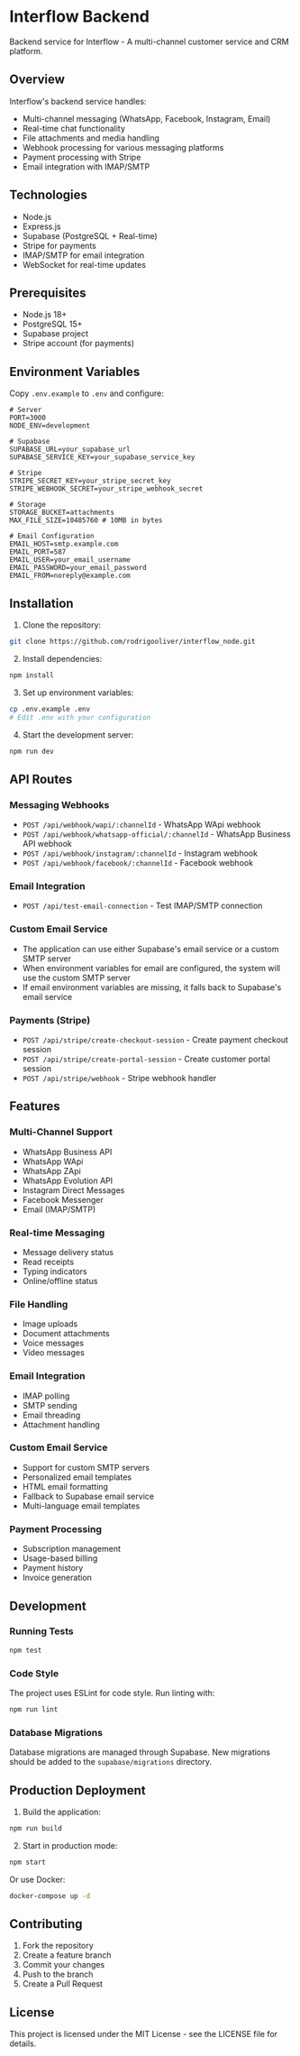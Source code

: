 # Interflow Backend

Backend service for Interflow - A multi-channel customer service and CRM platform.

## Overview

Interflow's backend service handles:
- Multi-channel messaging (WhatsApp, Facebook, Instagram, Email)
- Real-time chat functionality
- File attachments and media handling
- Webhook processing for various messaging platforms
- Payment processing with Stripe
- Email integration with IMAP/SMTP

## Technologies

- Node.js
- Express.js
- Supabase (PostgreSQL + Real-time)
- Stripe for payments
- IMAP/SMTP for email integration
- WebSocket for real-time updates

## Prerequisites

- Node.js 18+
- PostgreSQL 15+
- Supabase project
- Stripe account (for payments)

## Environment Variables

Copy `.env.example` to `.env` and configure:

```env
# Server
PORT=3000
NODE_ENV=development

# Supabase
SUPABASE_URL=your_supabase_url
SUPABASE_SERVICE_KEY=your_supabase_service_key

# Stripe
STRIPE_SECRET_KEY=your_stripe_secret_key
STRIPE_WEBHOOK_SECRET=your_stripe_webhook_secret

# Storage
STORAGE_BUCKET=attachments
MAX_FILE_SIZE=10485760 # 10MB in bytes

# Email Configuration
EMAIL_HOST=smtp.example.com
EMAIL_PORT=587
EMAIL_USER=your_email_username
EMAIL_PASSWORD=your_email_password
EMAIL_FROM=noreply@example.com
```

## Installation

1. Clone the repository:
```bash
git clone https://github.com/rodrigooliver/interflow_node.git
```

2. Install dependencies:
```bash
npm install
```

3. Set up environment variables:
```bash
cp .env.example .env
# Edit .env with your configuration
```

4. Start the development server:
```bash
npm run dev
```

## API Routes

### Messaging Webhooks
- `POST /api/webhook/wapi/:channelId` - WhatsApp WApi webhook
- `POST /api/webhook/whatsapp-official/:channelId` - WhatsApp Business API webhook
- `POST /api/webhook/instagram/:channelId` - Instagram webhook
- `POST /api/webhook/facebook/:channelId` - Facebook webhook

### Email Integration
- `POST /api/test-email-connection` - Test IMAP/SMTP connection

### Custom Email Service
- The application can use either Supabase's email service or a custom SMTP server
- When environment variables for email are configured, the system will use the custom SMTP server
- If email environment variables are missing, it falls back to Supabase's email service

### Payments (Stripe)
- `POST /api/stripe/create-checkout-session` - Create payment checkout session
- `POST /api/stripe/create-portal-session` - Create customer portal session
- `POST /api/stripe/webhook` - Stripe webhook handler

## Features

### Multi-Channel Support
- WhatsApp Business API
- WhatsApp WApi
- WhatsApp ZApi
- WhatsApp Evolution API
- Instagram Direct Messages
- Facebook Messenger
- Email (IMAP/SMTP)

### Real-time Messaging
- Message delivery status
- Read receipts
- Typing indicators
- Online/offline status

### File Handling
- Image uploads
- Document attachments
- Voice messages
- Video messages

### Email Integration
- IMAP polling
- SMTP sending
- Email threading
- Attachment handling

### Custom Email Service
- Support for custom SMTP servers
- Personalized email templates
- HTML email formatting
- Fallback to Supabase email service
- Multi-language email templates

### Payment Processing
- Subscription management
- Usage-based billing
- Payment history
- Invoice generation

## Development

### Running Tests
```bash
npm test
```

### Code Style
The project uses ESLint for code style. Run linting with:
```bash
npm run lint
```

### Database Migrations
Database migrations are managed through Supabase. New migrations should be added to the `supabase/migrations` directory.

## Production Deployment

1. Build the application:
```bash
npm run build
```

2. Start in production mode:
```bash
npm start
```

Or use Docker:
```bash
docker-compose up -d
```

## Contributing

1. Fork the repository
2. Create a feature branch
3. Commit your changes
4. Push to the branch
5. Create a Pull Request

## License

This project is licensed under the MIT License - see the LICENSE file for details.